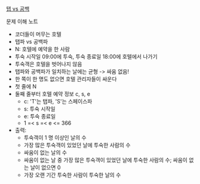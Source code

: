 [탭 vs 공백](https://www.acmicpc.net/problem/16961)

문제 이해 노트
- 코더들이 머무는 호텔
- 탭파 vs 공백파
- N: 호텔에 예약을 한 사람
- 투숙 시작일 09:00에 투숙, 투숙 종료일 18:00에 호텔에서 나가기
- 투숙객은 호텔을 벗어나지 않음
- 탭파와 공백파가 일치하는 날에는 균형 -> 싸움 없음!
- 한 쪽이 한 명도 없으면 호텔 관리자들이 싸운다
- 첫 줄에 N
- 둘째 줄부터 호텔 예약 정보 c, s, e
    - c: 'T'는 탭파, 'S'는 스페이스파
    - s: 투숙 시작일
    - e: 투숙 종료일
    - 1 =< s =< e <= 366
- 출력:
    - 투숙객이 1 명 이상인 날의 수
    - 가장 많은 투숙객이 있었던 날에 투숙한 사람의 수
    - 싸움이 없는 날의 수
    - 싸움이 없는 날 중 가장 많은 투숙객이 있었던 날에 투숙한 사람의 수; 싸움이 없는 날이 없으면 0
    - 가장 오랜 기간 투숙한 사람이 투숙한 날의 수

